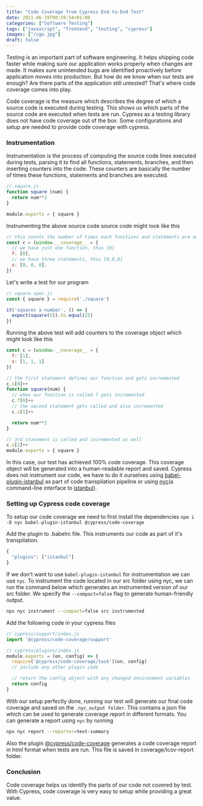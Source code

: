 ```yaml
---
title: "Code Coverage from Cypress End-to-End Test"
date: 2021-06-19T00:59:54+01:00
categories: ["Software Testing"]
tags: ["javascript", "frontend", "testing", "cypress"]
images: ["/cgo.jpg"]
draft: false
---
```


Testing is an important part of software engineering. It helps shipping code faster while making sure our application works properly when changes are made. It makes sure unintended bugs are identified proactively before application moves into production. But how do we know when our tests are enough? Are there parts of the application still untested? That's where code coverage comes into play.

Code coverage is the measure which describes the degree of which a source code is executed during testing. This shows us which parts of the source code are executed when tests are run. Cypress as a testing library does not have code coverage out of the box. Some configurations and setup are needed to provide code coverage with cypress.

### Instrumentation
Instrumentation is the process of computing the source code lines executed during tests, parsing it to find all functions, statements, branches, and then inserting counters into the code. These counters are basically the number of times these functions, statements and branches are executed.

```js
// square.js
function square (num) {
  return num**2
}

module.exports = { square }
```

Instrumenting the above source code source code might look like this

```js
// this counts the number of times each functions and statements are executed
const c = (window.__coverage__ = {
  // we have just one function, thus [0]
  f: [0],
  // we have three statements, thus [0,0,0]
  s: [0, 0, 0],
})
```

Let's write a test for our program

```js
// square.spec.js
const { square } = require('./square')

it('squares a number', () => {
  expect(square(5)).to.equal(25)
})
```

Running the above test will add counters to the coverage object which might look like this

```js
const c = (window.__coverage__ = {
  f: [1],
  s: [1, 1, 1]
})

// the first statement defines our function and gets incremented
c.s[0]++
function square(num) {
  // when our function is called f gets incremented
  c.f[0]++
  // the second statement gets called and also incremented
  c.s[1]++

  return num**2
}

// 3rd statement is called and incremented as well
c.s[2]++
module.exports = { square }
```

In this case, our test has achieved 100% code coverage. This coverage object will be generated into a human-readable report and saved. Cypress does not instrument our code, we have to do it ourselves using [babel-plugin-istanbul](https://github.com/istanbuljs/babel-plugin-istanbul) as part of code transpilation pipeline or using [nyc](https://github.com/istanbuljs/nyc)(a command-line interface to [istanbul](https://istanbul.js.org/)).

### Setting up Cypress code coverage

To setup our code coverage we need to first install the dependencies ```npm i -D nyc babel-plugin-istanbul @cypress/code-coverage```

Add the plugin to .babelrc file. This instruments our code as part of it's transpilation.

```js
{
  "plugins": ["istanbul"]
}
```

If we don't want to use ```babel-plugin-istanbul``` for instrumentation we can use ```nyc```. To instrument the code located in our src folder using nyc, we can run the command below which generates an instrumented version of our src folder. We specify the ```--compact=false``` flag to generate human-friendly output.

```sh
npx nyc instrument --compact=false src instrumented
```

Add the following code in your cypress files

```js
// cypress/support/index.js
import '@cypress/code-coverage/support'
```

```js
// cypress/plugins/index.js
module.exports = (on, config) => {
  require('@cypress/code-coverage/task')(on, config)
  // include any other plugin code

  // return the config object with any changed environment variables
  return config
}
```

With our setup perfectly done, running our test will generate our final code coverage and saved on the ```.nyc_output folder```. This contains a json file which can be used to generate coverage report in different formats. You can generate a report using ```nyc``` by running

```sh
npx nyc report --reporter=text-summary
```

Also the plugin [@cypress/code-coverage](https://github.com/cypress-io/code-coverage) generates a code coverage report in html format when tests are run. This file is saved in coverage/lcov-report folder.

### Conclusion
Code coverage helps us identify the parts of our code not covered by test. With Cypress, code coverage is very easy to setup while providing a great value.